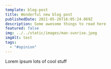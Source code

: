 ```yaml
---
template: blog-post
title: Wonderful new blog post
publishedDate: 2021-05-26T16:05:24.069Z
description: Some awesome things to read here
featured: false
img: ../../static/images/man-sunrise.jpeg
imgAlt: test
tags:
  - "#opinion"
---
```

Lorem ipsum lots of cool stuff